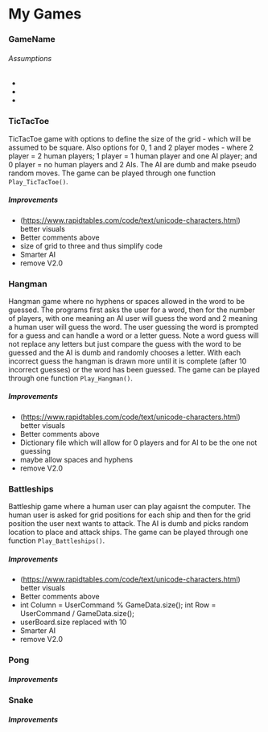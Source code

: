 # My Games

### GameName

###### Assumptions
-
-
-

### TicTacToe
TicTacToe game with options to define the size of the grid - which will be assumed to be square. Also options for 0, 1 and 2 player modes - where 2 player = 2 human players; 1 player = 1 human player and one AI player; and 0 player = no human players and 2 AIs. The AI are dumb and make pseudo random moves. The game can be played through one function `Play_TicTacToe()`.

##### Improvements
* (https://www.rapidtables.com/code/text/unicode-characters.html) better visuals
* Better comments above
* size of grid to three and thus simplify code 
* Smarter AI
* remove V2.0



### Hangman
Hangman game where no hyphens or spaces allowed in the word to be guessed. The programs first asks the user for a word, then for the number of players, with one meaning an AI user will guess the word and 2 meaning a human user will guess the word. The user guessing the word is prompted for a guess and can handle a word or a letter guess. Note a word guess will not replace any letters but just compare the guess with the word to be guessed and the AI is dumb and randomly chooses a letter. With each incorrect guess the hangman is drawn more until it is complete (after 10 incorrect guesses) or the word has been guessed. The game can be played through one function `Play_Hangman()`.

##### Improvements
* (https://www.rapidtables.com/code/text/unicode-characters.html) better visuals
* Better comments above
* Dictionary file which will allow for 0 players and for AI to be the one not guessing
* maybe allow spaces and hyphens
* remove V2.0



### Battleships
Battleship game where a human user can play agaisnt the computer. The human user is asked for grid positions for each ship and then for the grid position the user next wants to attack. The AI is dumb and picks random location to place and attack ships. The game can be played through one function `Play_Battleships()`.

##### Improvements
* (https://www.rapidtables.com/code/text/unicode-characters.html) better visuals
* Better comments above
* int Column = UserCommand % GameData.size(); int Row = UserCommand / GameData.size(); 
* userBoard.size replaced with 10
* Smarter AI
* remove V2.0



### Pong

##### Improvements



### Snake

##### Improvements
